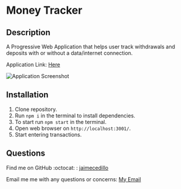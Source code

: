 
# Money Tracker


## Description

A Progressive Web Application that helps user track withdrawals and deposits with or without a data/internet connection. 

Application Link: [Here](https://money-tracker19.herokuapp.com/)

![Application Screenshot](https://user-images.githubusercontent.com/74879881/120935188-cd934a00-c6be-11eb-9e04-96bfcc3fabd3.png)


## Installation

1. Clone repository. 
2. Run `npm i` in the terminal to install dependencies.
3. To start run `npm start` in the terminal.
4. Open web browser on `http://localhost:3001/`.
5. Start entering transactions.


## Questions

Find me on GitHub :octocat: : [jaimecedillo](https://github.com/jaimecedillo)<br />

Email me me with any questions or concerns: [My Email](mailto:serj162004@yahoo.com)<br />
